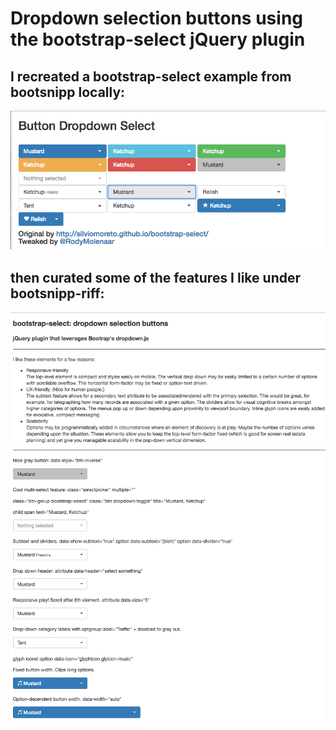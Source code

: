 # Dropdown selection buttons using the bootstrap-select jQuery plugin

## I recreated a bootstrap-select example from bootsnipp locally:

![alt tag](bootsnipp/img/readme.png)

## then curated some of the features I like under bootsnipp-riff:

![alt tag](bootsnipp-curated/img/readme.png)
